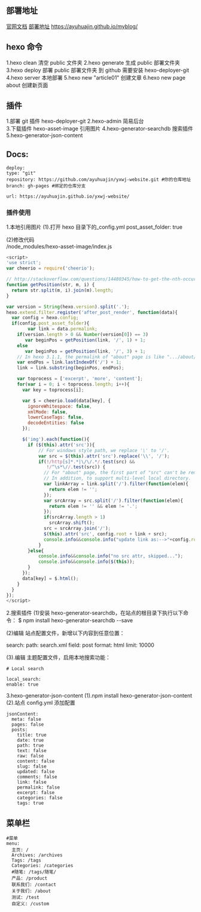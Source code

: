 ## 部署地址

[官网文档](https://hexo.io/docs/one-command-deployment)
[部署地址](https://ayuhuajin.github.io/myblog/) https://ayuhuajin.github.io/myblog/

## hexo 命令

1.hexo clean 清空 public 文件夹
2.hexo generate 生成 public 部署文件夹  
3.hexo deploy 部署 public 部署文件夹 到 github 需要安装 hexo-deployer-git
4.hexo server 本地部署
5.hexo new "article01" 创建文章
6.hexo new page about 创建新页面

## 插件

1.部署 git 插件 hexo-deployer-git
2.hexo-admin 简易后台  
3.下载插件 hexo-asset-image 引用图片
4.hexo-generator-searchdb 搜索插件
5.hexo-generator-json-content

## Docs:

```
deploy:
type: "git"
repository: https://github.com/ayuhuajin/yxwj-website.git #你的仓库地址
branch: gh-pages #绑定的仓库分支

url: https://ayuhuajin.github.io/yxwj-website/
```

### 插件使用

1.本地引用图片
(1).打开 hexo 目录下的\_config.yml
post_asset_folder: true

(2)修改代码  
/node_modules/hexo-asset-image/index.js

```js
<script>
'use strict';
var cheerio = require('cheerio');

// http://stackoverflow.com/questions/14480345/how-to-get-the-nth-occurrence-in-a-string
function getPosition(str, m, i) {
  return str.split(m, i).join(m).length;
}

var version = String(hexo.version).split('.');
hexo.extend.filter.register('after_post_render', function(data){
  var config = hexo.config;
  if(config.post_asset_folder){
    	var link = data.permalink;
	if(version.length > 0 && Number(version[0]) == 3)
	   var beginPos = getPosition(link, '/', 1) + 1;
	else
	   var beginPos = getPosition(link, '/', 3) + 1;
	// In hexo 3.1.1, the permalink of "about" page is like ".../about/index.html".
	var endPos = link.lastIndexOf('/') + 1;
    link = link.substring(beginPos, endPos);

    var toprocess = ['excerpt', 'more', 'content'];
    for(var i = 0; i < toprocess.length; i++){
      var key = toprocess[i];

      var $ = cheerio.load(data[key], {
        ignoreWhitespace: false,
        xmlMode: false,
        lowerCaseTags: false,
        decodeEntities: false
      });

      $('img').each(function(){
		if ($(this).attr('src')){
			// For windows style path, we replace '\' to '/'.
			var src = $(this).attr('src').replace('\\', '/');
			if(!/http[s]*.*|\/\/.*/.test(src) &&
			   !/^\s*\//.test(src)) {
			  // For "about" page, the first part of "src" can't be removed.
			  // In addition, to support multi-level local directory.
			  var linkArray = link.split('/').filter(function(elem){
				return elem != '';
			  });
			  var srcArray = src.split('/').filter(function(elem){
				return elem != '' && elem != '.';
			  });
			  if(srcArray.length > 1)
				srcArray.shift();
			  src = srcArray.join('/');
			  $(this).attr('src', config.root + link + src);
			  console.info&&console.info("update link as:-->"+config.root + link + src);
			}
		}else{
			console.info&&console.info("no src attr, skipped...");
			console.info&&console.info($(this));
		}
      });
      data[key] = $.html();
    }
  }
});
</script>

```

2.搜索插件
(1)安装 hexo-generator-searchdb，在站点的根目录下执行以下命令：
$ npm install hexo-generator-searchdb --save

(2)编辑 站点配置文件，新增以下内容到任意位置：

search:
path: search.xml
field: post
format: html
limit: 10000

(3).编辑 主题配置文件，启用本地搜索功能：

```
# Local search

local_search:
enable: true
```

3.hexo-generator-json-content
(1).npm install hexo-generator-json-content
(2).站点 config.yml 添加配置

```
jsonContent:
  meta: false
  pages: false
  posts:
    title: true
    date: true
    path: true
    text: false
    raw: false
    content: false
    slug: false
    updated: false
    comments: false
    link: false
    permalink: false
    excerpt: false
    categories: false
    tags: true
```

## 菜单栏

```
#菜单
menu:
  主页: /
  Archives: /archives
  Tags: /tags
  Categories: /categories
  #随笔: /tags/随笔/
  产品: /product
  联系我们: /contact
  关于我们: /about
  测试: /test
  自定义: /custom
```
